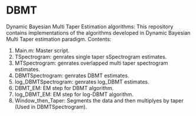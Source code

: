 # DBMT
Dynamic Bayesian Multi Taper Estimation algorithms: 
This repository contains implementations of the algorithms developed in Dynamic Bayesian Multi Taper estimation paradigm.
Contents:
  1. Main.m: Master script.
  2. TSpectrogram: genrates single taper sSpectrogram estimates.
  2. MTSpectrogram: genrates overlapped multi taper spectrogram estimates.
  3. DBMTSpectrogram: genrates DBMT estimates.
  4. log_DBMTSpectrogram: genrates log_DBMT estimates.
  5. DBMT_EM: EM step for DBMT algorithm.
  6. log_DBMT_EM: EM step for log-DBMT algorithm.
  7. Window_then_Taper: Segments the data and then multiplyes by taper (Used in DBMTSpectrogram).
